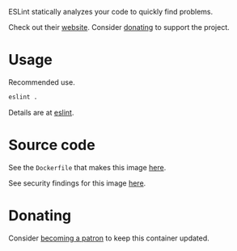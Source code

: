 ESLint statically analyzes your code to quickly find problems.

Check out their [website](https://eslint.org/). Consider
[donating](https://eslint.org/donate/) to support the project.

# Usage

Recommended use.

```bash
eslint .
```

Details are at [eslint](https://github.com/akiraheid/containerfiles/blob/master/eslint/eslint).

# Source code

See the `Dockerfile` that makes this image [here](https://github.com/akiraheid/containerfiles).

See security findings for this image [here](https://akiraheid.github.io/containerfiles/).

# Donating

Consider [becoming a patron](https://www.patreon.com/akiracode) to keep this container updated.
